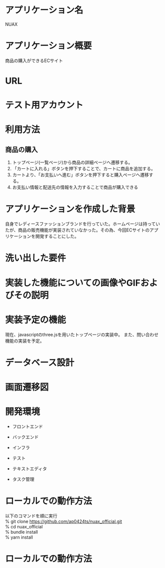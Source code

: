 # アプリケーション名  
NUAX  
# アプリケーション概要  
商品の購入ができるECサイト
# URL  

# テスト用アカウント  
# 利用方法  
## 商品の購入  
1. トップページ(一覧ページ)から商品の詳細ページへ遷移する。
2. 「カートに入れる」ボタンを押下することで、カートに商品を追加する。
3. カートより、「お支払いへ進む」ボタンを押下すると購入ページへ遷移する。
4. お支払い情報と配送先の情報を入力することで商品が購入できる  


# アプリケーションを作成した背景  
自身でレディースファッションブランドを行っていた。ホームページは持っていたが、商品の販売機能が実装されていなかった。その為、今回ECサイトのアプリケーションを開発することにした。  

# 洗い出した要件  

# 実装した機能についての画像やGIFおよびその説明  

# 実装予定の機能  
現在、javascriptのthree.jsを用いたトップページの実装中。
また、問い合わせ機能の実装を予定。

# データベース設計  

# 画面遷移図  
# 開発環境  
* フロントエンド

* バックエンド

* インフラ

* テスト

* テキストエディタ

* タスク管理

# ローカルでの動作方法  
以下のコマンドを順に実行  
% git clone https://github.com/ap0424ts/nuax_official.git  
% cd nuax_official  
% bundle install  
% yarn install  

# ローカルでの動作方法  
